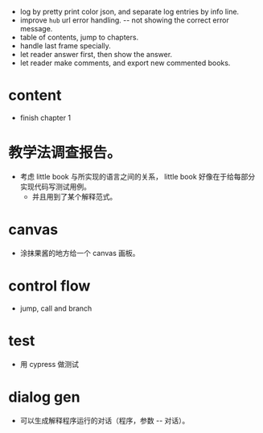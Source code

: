- log by pretty print color json, and separate log entries by info line.
- improve `hub` url error handling. -- not showing the correct error message.
- table of contents, jump to chapters.
- handle last frame specially.
- let reader answer first, then show the answer.
- let reader make comments, and export new commented books.
# content
- finish chapter 1
# 教学法调查报告。
- 考虑 little book 与所实现的语言之间的关系，
  little book 好像在于给每部分实现代码写测试用例。
  - 并且用到了某个解释范式。
# canvas
- 涂抹果酱的地方给一个 canvas 画板。
# control flow
- jump, call and branch
# test
- 用 cypress 做测试
# dialog gen
- 可以生成解释程序运行的对话（程序，参数 -- 对话）。

